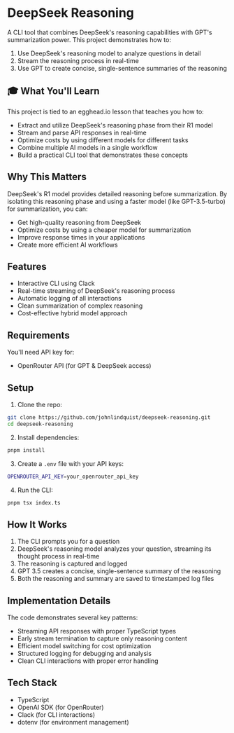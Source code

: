 # DeepSeek Reasoning

A CLI tool that combines DeepSeek's reasoning capabilities with GPT's summarization power. This project demonstrates how to:
1. Use DeepSeek's reasoning model to analyze questions in detail
2. Stream the reasoning process in real-time
3. Use GPT to create concise, single-sentence summaries of the reasoning

## 🎓 What You'll Learn

This project is tied to an egghead.io lesson that teaches you how to:
- Extract and utilize DeepSeek's reasoning phase from their R1 model
- Stream and parse API responses in real-time
- Optimize costs by using different models for different tasks
- Combine multiple AI models in a single workflow
- Build a practical CLI tool that demonstrates these concepts

## Why This Matters

DeepSeek's R1 model provides detailed reasoning before summarization. By isolating this reasoning phase and using a faster model (like GPT-3.5-turbo) for summarization, you can:
- Get high-quality reasoning from DeepSeek
- Optimize costs by using a cheaper model for summarization
- Improve response times in your applications
- Create more efficient AI workflows

## Features
- Interactive CLI using Clack
- Real-time streaming of DeepSeek's reasoning process
- Automatic logging of all interactions
- Clean summarization of complex reasoning
- Cost-effective hybrid model approach

## Requirements

You'll need API key for:
- OpenRouter API (for GPT & DeepSeek access)

## Setup

1. Clone the repo:
```bash
git clone https://github.com/johnlindquist/deepseek-reasoning.git
cd deepseek-reasoning
```

2. Install dependencies:
```bash
pnpm install
```

3. Create a `.env` file with your API keys:
```bash
OPENROUTER_API_KEY=your_openrouter_api_key
```

4. Run the CLI:
```bash
pnpm tsx index.ts
```

## How It Works

1. The CLI prompts you for a question
2. DeepSeek's reasoning model analyzes your question, streaming its thought process in real-time
3. The reasoning is captured and logged
4. GPT 3.5 creates a concise, single-sentence summary of the reasoning
5. Both the reasoning and summary are saved to timestamped log files

## Implementation Details

The code demonstrates several key patterns:
- Streaming API responses with proper TypeScript types
- Early stream termination to capture only reasoning content
- Efficient model switching for cost optimization
- Structured logging for debugging and analysis
- Clean CLI interactions with proper error handling

## Tech Stack
- TypeScript
- OpenAI SDK (for OpenRouter)
- Clack (for CLI interactions)
- dotenv (for environment management) 